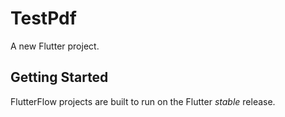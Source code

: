 # TestPdf

A new Flutter project.

## Getting Started

FlutterFlow projects are built to run on the Flutter _stable_ release.
